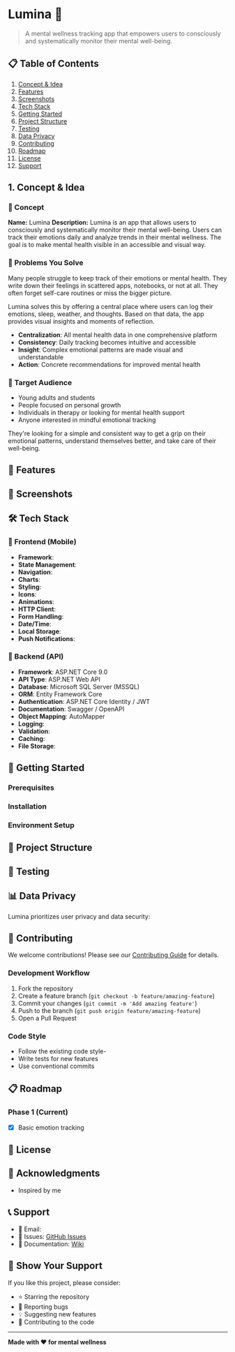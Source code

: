 # Lumina 🌟

> A mental wellness tracking app that empowers users to consciously and systematically monitor their mental well-being.



## 📋 Table of Contents

1. [Concept & Idea](#1-concept--idea)
2. [Features](#-features)
3. [Screenshots](#-screenshots)
4. [Tech Stack](#%EF%B8%8F-tech-stack)
5. [Getting Started](#-getting-started)
6. [Project Structure](#-project-structure)
7. [Testing](#-testing)
8. [Data Privacy](#-data-privacy)
9. [Contributing](#-contributing)
10. [Roadmap](#-roadmap)
11. [License](#-license)
12. [Support](#-support)

## 1. Concept & Idea

### 📌 Concept
**Name:** Lumina
**Description:**
Lumina is an app that allows users to consciously and systematically monitor their mental well-being. 
Users can track their emotions daily and analyze trends in their mental wellness. 
The goal is to make mental health visible in an accessible and visual way.

### 🧩 Problems You Solve
Many people struggle to keep track of their emotions or mental health. They write down their feelings in scattered apps, notebooks, or not at all. 
They often forget self-care routines or miss the bigger picture.

Lumina solves this by offering a central place where users can log their emotions, sleep, weather, and thoughts. 
Based on that data, the app provides visual insights and moments of reflection.

* **Centralization**: All mental health data in one comprehensive platform
* **Consistency**: Daily tracking becomes intuitive and accessible
* **Insight**: Complex emotional patterns are made visual and understandable
* **Action**: Concrete recommendations for improved mental health

### 👥 Target Audience
* Young adults and students
* People focused on personal growth
* Individuals in therapy or looking for mental health support
* Anyone interested in mindful emotional tracking

They're looking for a simple and consistent way to get a grip on their emotional patterns, understand themselves better, and take care of their well-being.

## 🎯 Features



## 📸 Screenshots



## 🛠️ Tech Stack

### 📱 Frontend (Mobile)
- **Framework**: 
- **State Management**: 
- **Navigation**: 
- **Charts**: 
- **Styling**: 
- **Icons**: 
- **Animations**:
- **HTTP Client**: 
- **Form Handling**: 
- **Date/Time**: 
- **Local Storage**: 
- **Push Notifications**: 

### 🔧 Backend (API)
- **Framework**: ASP.NET Core 9.0
- **API Type**: ASP.NET Web API
- **Database**: Microsoft SQL Server (MSSQL)
- **ORM**: Entity Framework Core
- **Authentication**: ASP.NET Core Identity / JWT
- **Documentation**: Swagger / OpenAPI
- **Object Mapping**: AutoMapper
- **Logging**: 
- **Validation**: 
- **Caching**: 
- **File Storage**: 

## 🚀 Getting Started

### Prerequisites



### Installation


### Environment Setup


## 📁 Project Structure



## 🧪 Testing



## 📊 Data Privacy

Lumina prioritizes user privacy and data security:



## 🤝 Contributing

We welcome contributions! Please see our [Contributing Guide](CONTRIBUTING.md) for details.

### Development Workflow

1. Fork the repository
2. Create a feature branch (`git checkout -b feature/amazing-feature`)
3. Commit your changes (`git commit -m 'Add amazing feature'`)
4. Push to the branch (`git push origin feature/amazing-feature`)
5. Open a Pull Request

### Code Style

- Follow the existing code style- 
- Write tests for new features
- Use conventional commits

## 📋 Roadmap

### Phase 1 (Current)
- [x] Basic emotion tracking


## 📄 License



## 🙏 Acknowledgments

- Inspired by me

## 📞 Support

- 📧 Email: 
- 🐛 Issues: [GitHub Issues](https://github.com/yourusername/lumina/issues)
- 📖 Documentation: [Wiki](https://github.com/yourusername/lumina/wiki)

## 🌟 Show Your Support

If you like this project, please consider:
- ⭐ Starring the repository
- 🐛 Reporting bugs
- 💡 Suggesting new features
- 🤝 Contributing to the code

---

**Made with ❤️ for mental wellness**
